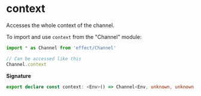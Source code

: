 # context

Accesses the whole context of the channel.

To import and use `context` from the "Channel" module:

```ts
import * as Channel from 'effect/Channel'

// Can be accessed like this
Channel.context
```

**Signature**

```ts
export declare const context: <Env>() => Channel<Env, unknown, unknown, unknown, never, never, Context.Context<Env>>
```
